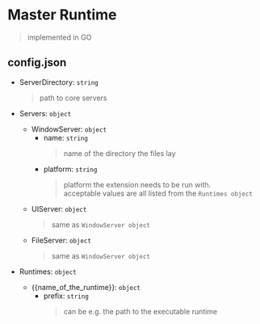 # Master Runtime

> implemented in GO

## config.json

- ServerDirectory: `string`

  > path to core servers

- Servers: `object`

  - WindowServer: `object`
    - name: `string`
      > name of the directory the files lay
    - platform: `string`
      > platform the extension needs to be run with. <br> acceptable values are all listed from the `Runtimes object`
  - UIServer: `object`
    > same as `WindowServer object`
  - FileServer: `object`
    > same as `WindowServer object`

- Runtimes: `object`
  - {{name_of_the_runtime}}: `object`
    - prefix: `string`
      > can be e.g. the path to the executable runtime
    
